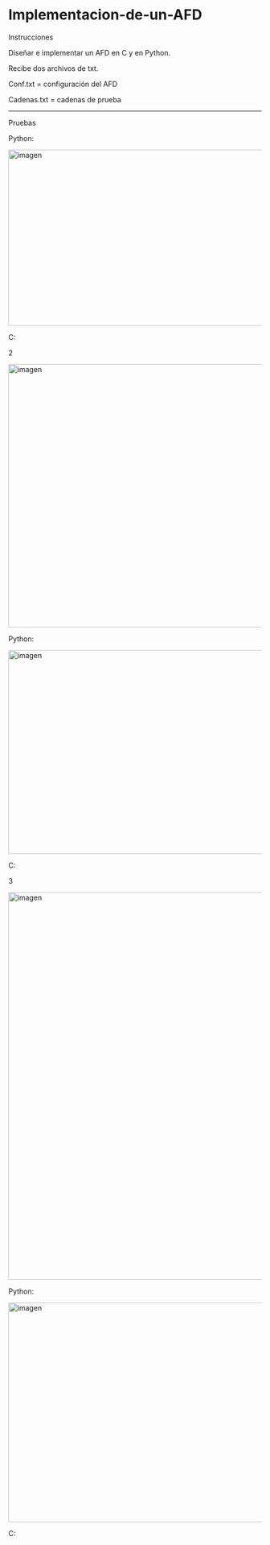 # Implementacion-de-un-AFD
Instrucciones

Diseñar e implementar un AFD en C y en Python.

Recibe dos archivos de txt.

Conf.txt = configuración del AFD

Cadenas.txt = cadenas de prueba

---

Pruebas

Python:

<img width="727" height="350" alt="imagen" src="https://github.com/user-attachments/assets/af822653-01cd-4226-92a3-b91d19c5b578" />

C:


2

<img width="1202" height="523" alt="imagen" src="https://github.com/user-attachments/assets/08878831-da03-4e0d-ad39-aa5730b2fd2f" />

Python:

<img width="711" height="405" alt="imagen" src="https://github.com/user-attachments/assets/339f6b33-4bbe-4503-945e-2a1cfb38d7e5" />

C:



3

<img width="1194" height="770" alt="imagen" src="https://github.com/user-attachments/assets/1f997fd3-a561-4692-a88d-7d9c98256d4b" />

Python:

<img width="704" height="436" alt="imagen" src="https://github.com/user-attachments/assets/b30c8503-a965-4404-8b76-3abcff4c6b25" />

C:
